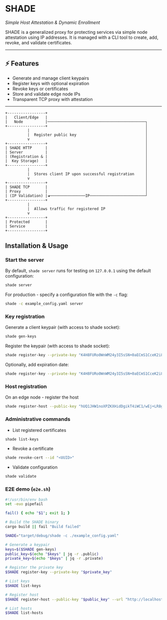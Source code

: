 # SHADE
_Simple Host Attestation & Dynamic Enrollment_

SHADE is a generalized proxy for protecting services via simple node attestation using IP addresses. It is managed with a CLI tool to create, add, revoke, and validate certificates.

---

## ⚡ Features

- Generate and manage client keypairs  
- Register keys with optional expiration  
- Revoke keys or certificates  
- Store and validate edge node IPs  
- Transparent TCP proxy with attestation  

---
```
+-----------------+                                             
|   Client/Edge   |                                             
|   Node          |────────────────────────────────────────────┐
+-----------------+                                            │
          |                                                    │
          |  Register public key                               │
          v                                                    │
+-----------------+                                            │
| SHADE HTTP      |                                            │
| Server          |                                            │
| (Registration & |                                            │
|  Key Storage)   |                                            │
+-----------------+                                            │
          |                                                    │
          |  Stores client IP upon successful registration     │
          v                                                    │
+-----------------+                                            │
| SHADE TCP       |                                            │
| Proxy           |                                            │
| (IP Validation) |◄────────────────IP─────────────────────────┘
+-----------------+                                             
          |                                                     
          |  Allows traffic for registered IP                   
          v                                                     
+-----------------+                                             
| Protected       |                                             
| Service         |                                             
+-----------------+

```

##  Installation & Usage

### Start the server

By default, `shade server` runs for testing on `127.0.0.1` using the default configuration:

```sh
shade server
```

For production - specify a configuration file with the `-c` flag:

```sh
shade -c example_config.yaml server
```

### Key registration
Generate a client keypair (with access to shade socket):

```sh
shade gen-keys
```

Register the keypair (with access to shade socket):

```sh
shade register-key --private-key "K4H8FURo0WnWM24y3I5sSN+0aECmS1CceK2i8PACeyE="
```

Optionally, add expiration date:

```sh
shade register-key --private-key "K4H8FURo0WnWM24y3I5sSN+0aECmS1CceK2i8PACeyE=" --expires-at "2025-12-31T23:59:59Z"
```

### Host registration
On an edge node - register the host
```sh
shade register-host --public-key "hUQ1JHW1noXPZKXHidDgikT4iWC1/wEj+LR8gAPYGgE="
```

### Administrative commands

* List registered certificates
```sh
shade list-keys
```

* Revoke a certificate
```sh
shade revoke-cert --id "<UUID>"
```

* Validate configuration
```sh
shade validate
```

### E2E demo (`e2e.sh`)
```bash
#!/usr/bin/env bash
set -euo pipefail

fail() { echo "$1"; exit 1; }

# Build the SHADE binary
cargo build || fail "Build failed"

SHADE="target/debug/shade -c ./example_config.yaml"

# Generate a keypair
keys=$($SHADE gen-keys)
public_key=$(echo "$keys" | jq -r .public)
private_key=$(echo "$keys" | jq -r .private)

# Register the private key
$SHADE register-key --private-key "$private_key"

# List keys
$SHADE list-keys

# Register host
$SHADE register-host --public-key "$public_key" --url "http://localhost:3000"

# List hosts
$SHADE list-hosts
```


